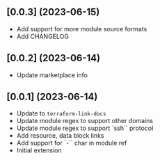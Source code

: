 ## [0.0.3] (2023-06-15)

- Add support for more module source formats
- Add CHANGELOG

## [0.0.2] (2023-06-14)

- Update marketplace info

## [0.0.1] (2023-06-14)

- Update to `terraform-link-docs`
- Update module regex to support other domains
- Update module regex to support `ssh`` protocol
- Add resource, data block links
- Add support for `-`` char in module ref
- Initial extension
